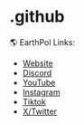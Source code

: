 # .github
🌎 EarthPol
Links:
- [Website](https://earthpol.com)
- [Discord](https://discord.gg/bURuFxYqkD)
- [YouTube](https://www.youtube.com/@EarthPol?sub_confirmation=1)
- [Instagram](https://www.instagram.com/earthpolmc/)
- [Tiktok](https://www.tiktok.com/@play.earthpol.com)
- [X/Twitter](https://x.com/earth_pol)
